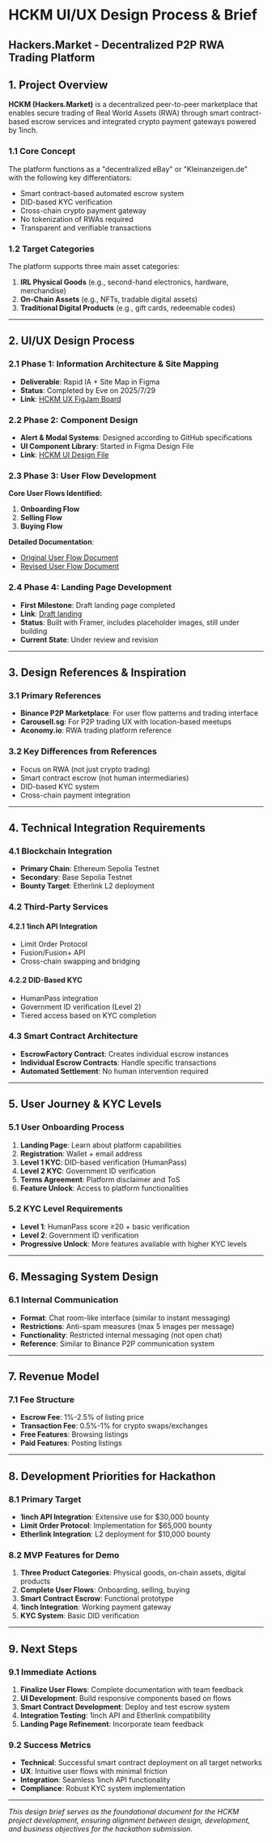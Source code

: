 # HCKM UI/UX Design Process & Brief
## Hackers.Market - Decentralized P2P RWA Trading Platform

## 1. Project Overview

**HCKM (Hackers.Market)** is a decentralized peer-to-peer marketplace that enables secure trading of Real World Assets (RWA) through smart contract-based escrow services and integrated crypto payment gateways powered by 1inch.

### 1.1 Core Concept

The platform functions as a "decentralized eBay" or "Kleinanzeigen.de" with the following key differentiators:
- Smart contract-based automated escrow system
- DID-based KYC verification
- Cross-chain crypto payment gateway
- No tokenization of RWAs required
- Transparent and verifiable transactions

### 1.2 Target Categories

The platform supports three main asset categories:
1. **IRL Physical Goods** (e.g., second-hand electronics, hardware, merchandise)
2. **On-Chain Assets** (e.g., NFTs, tradable digital assets)
3. **Traditional Digital Products** (e.g., gift cards, redeemable codes)

---

## 2. UI/UX Design Process

### 2.1 Phase 1: Information Architecture & Site Mapping
- **Deliverable**: Rapid IA + Site Map in Figma
- **Status**: Completed by Eve on 2025/7/29
- **Link**: [HCKM UX FigJam Board](https://www.figma.com/board/WFS5AJbVCUNZUz7MOGwUjT/HCKM-UX?node-id=12-2&t=HMj8wi1bkJ7Qg2uf-1)

### 2.2 Phase 2: Component Design
- **Alert & Modal Systems**: Designed according to GitHub specifications
- **UI Component Library**: Started in Figma Design File
- **Link**: [HCKM UI Design File](https://www.figma.com/design/iRl2Lpq1k7n3eHVl8VNqqp/HCKM-UI?node-id=21-3&t=2xeAe8Tbpvn9bbHv-1)

### 2.3 Phase 3: User Flow Development
**Core User Flows Identified:**
1. **Onboarding Flow**
2. **Selling Flow**  
3. **Buying Flow**

**Detailed Documentation**: 
- [Original User Flow Document](docs/UserFlowDoc.md)
- [Revised User Flow Document](https://docs.google.com/document/d/1nELyVpkfoj4dwnnnfxvsjFTJ_hZ4zdhdkbDCQMKEuE4/edit?usp=sharing)

### 2.4 Phase 4: Landing Page Development
- **First Milestone**: Draft landing page completed
- **Link**: [Draft landing](https://genial-discussions-450408.framer.app/)
- **Status**: Built with Framer, includes placeholder images, still under building
- **Current State**: Under review and revision

---

## 3. Design References & Inspiration

### 3.1 Primary References
- **Binance P2P Marketplace**: For user flow patterns and trading interface
- **Carousell.sg**: For P2P trading UX with location-based meetups
- **Aconomy.io**: RWA trading platform reference

### 3.2 Key Differences from References
- Focus on RWA (not just crypto trading)
- Smart contract escrow (not human intermediaries)
- DID-based KYC system
- Cross-chain payment integration

---

## 4. Technical Integration Requirements

### 4.1 Blockchain Integration
- **Primary Chain**: Ethereum Sepolia Testnet
- **Secondary**: Base Sepolia Testnet
- **Bounty Target**: Etherlink L2 deployment

### 4.2 Third-Party Services

#### 4.2.1 1inch API Integration
- Limit Order Protocol
- Fusion/Fusion+ API
- Cross-chain swapping and bridging

#### 4.2.2 DID-Based KYC
- HumanPass integration
- Government ID verification (Level 2)
- Tiered access based on KYC completion

### 4.3 Smart Contract Architecture
- **EscrowFactory Contract**: Creates individual escrow instances
- **Individual Escrow Contracts**: Handle specific transactions
- **Automated Settlement**: No human intervention required

---

## 5. User Journey & KYC Levels

### 5.1 User Onboarding Process
1. **Landing Page**: Learn about platform capabilities
2. **Registration**: Wallet + email address
3. **Level 1 KYC**: DID-based verification (HumanPass)
4. **Level 2 KYC**: Government ID verification
5. **Terms Agreement**: Platform disclaimer and ToS
6. **Feature Unlock**: Access to platform functionalities

### 5.2 KYC Level Requirements
- **Level 1**: HumanPass score ≥20 + basic verification
- **Level 2**: Government ID verification
- **Progressive Unlock**: More features available with higher KYC levels

---

## 6. Messaging System Design

### 6.1 Internal Communication
- **Format**: Chat room-like interface (similar to instant messaging)
- **Restrictions**: Anti-spam measures (max 5 images per message)
- **Functionality**: Restricted internal messaging (not open chat)
- **Reference**: Similar to Binance P2P communication system

---

## 7. Revenue Model

### 7.1 Fee Structure
- **Escrow Fee**: 1%-2.5% of listing price
- **Transaction Fee**: 0.5%-1% for crypto swaps/exchanges
- **Free Features**: Browsing listings
- **Paid Features**: Posting listings

---

## 8. Development Priorities for Hackathon

### 8.1 Primary Target
- **1inch API Integration**: Extensive use for $30,000 bounty
- **Limit Order Protocol**: Implementation for $65,000 bounty
- **Etherlink Integration**: L2 deployment for $10,000 bounty

### 8.2 MVP Features for Demo
1. **Three Product Categories**: Physical goods, on-chain assets, digital products
2. **Complete User Flows**: Onboarding, selling, buying
3. **Smart Contract Escrow**: Functional prototype
4. **1inch Integration**: Working payment gateway
5. **KYC System**: Basic DID verification

---

## 9. Next Steps

### 9.1 Immediate Actions
1. **Finalize User Flows**: Complete documentation with team feedback
2. **UI Development**: Build responsive components based on flows
3. **Smart Contract Development**: Deploy and test escrow system
4. **Integration Testing**: 1inch API and Etherlink compatibility
5. **Landing Page Refinement**: Incorporate team feedback

### 9.2 Success Metrics
- **Technical**: Successful smart contract deployment on all target networks
- **UX**: Intuitive user flows with minimal friction
- **Integration**: Seamless 1inch API functionality
- **Compliance**: Robust KYC system implementation

---

*This design brief serves as the foundational document for the HCKM project development, ensuring alignment between design, development, and business objectives for the hackathon submission.*
